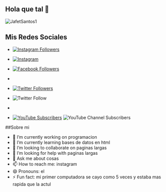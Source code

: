 ## Hola que tal 👋

![JafetSantos1](https://github.com/user-attachments/assets/4c6b2ffd-7a36-49cc-b46f-1ac08080034b)
## Mis Redes Sociales

- [![Instagram Followers](https://img.shields.io/badge/Instagram%20Followers-20-pink?style=for-the-badge&logo=instagram&logoColor=white)](https://www.instagram.com/santosjafetisai777)
- [![Instagram](https://img.shields.io/badge/Instagram-Perfil-red)](https://www.instagram.com/santosjafetisai777/)

- [![Facebook Followers](https://img.shields.io/badge/Facebook%20Followers-76-blue?style=for-the-badge&logo=facebook&logoColor=white)](https://www.facebook.com/jafet.santos.52)
- 
- [![Twitter Followers](https://img.shields.io/badge/Twitter%20Followers-10-blue?style=for-the-badge&logo=twitter&logoColor=white)](https://twitter.com/JafetSantos0)
- ![Twitter Follow](https://img.shields.io/twitter/follow/JafetSantos0?style=social)
- 
- [![YouTube Subscribers](https://img.shields.io/badge/YouTube%20Subscribers-15-red?style=for-the-badge&logo=youtube&logoColor=white)](https://www.youtube.com/c/@jafetsantos-p5m)
![YouTube Channel Subscribers](https://img.shields.io/youtube/channel/subscribers/@jafetsantos-p5m?style=social)


##Sobre mi 
- 🔭 I’m currently working on programacion
- 🌱 I’m currently learning bases de datos en html
- 👯 I’m looking to collaborate on paginas largas
- 🤔 I’m looking for help with paginas largas
- 💬 Ask me about cosas
- 📫 How to reach me: instagram
- 😄 Pronouns: el
- ⚡ Fun fact: mi primer computadora se cayo como 5 veces y estaba mas rapida que la actul
